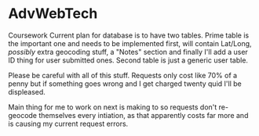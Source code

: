 # AdvWebTech
Coursework
Current plan for database is to have two tables. Prime table is the important one and needs to be implemented first, will contain Lat/Long, *possibly* extra geocoding stuff, a "Notes" section and finally I'll add a user ID thing for user submitted ones. Second table is just a generic user table.

Please be careful with all of this stuff. Requests only cost like 70% of a penny but if something goes wrong and I get charged twenty quid I'll be displeased. 

Main thing for me to work on next is making to so requests don't re-geocode themselves every intiation, as that apparently costs far more and is causing my current request errors.